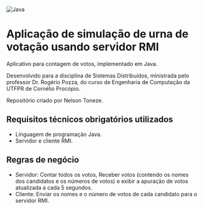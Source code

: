 ![Java](https://img.shields.io/badge/java-%23ED8B00.svg?style=for-the-badge&logo=java&logoColor=white)
# Aplicação de simulação de urna de votação usando servidor RMI
Aplicativo para contagem de votos, implementado em Java.

Desenvolvido para a disciplina de Sistemas Distribuídos, ministrada pelo professor Dr. Rogério Pozza, do curso de Engenharia de Computação da UTFPR de Cornélio Procópio.

Repositório criado por Nelson Toneze.

## Requisitos técnicos obrigatórios utilizados
- Linguagem de programação Java.
- Servidor e cliente RMI.

## Regras de negócio
- Servidor: Contar todos os votos, Receber votos (contendo os nomes dos candidatos e os números de votos) e exibir a apuração de votos atualizada a cada 5 segundos.
- Cliente: Enviar os nomes e o número de votos de cada candidato para o servidor RMI.
